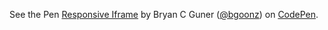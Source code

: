 See the Pen [Responsive Iframe](https://codepen.io/bgoonz/pen/NWgdZyq) by Bryan C Guner ([@bgoonz](https://codepen.io/bgoonz)) on [CodePen](https://codepen.io).
